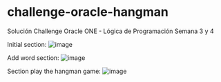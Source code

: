 # challenge-oracle-hangman
Solución Challenge Oracle ONE - Lógica de Programación Semana 3 y 4

Initial section:
![image](https://user-images.githubusercontent.com/60399697/153375637-0962bbf1-e0fe-474c-a431-f8f9c37d2348.png)

Add word section:
![image](https://user-images.githubusercontent.com/60399697/153376259-112a329d-ca60-4d7b-b75e-03a9db85035f.png)

Section play the hangman game: 
![image](https://user-images.githubusercontent.com/60399697/153376399-9aadf16d-8892-49ed-be02-6bbb2b5ecabe.png)
